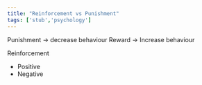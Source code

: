 ```yaml
---
title: "Reinforcement vs Punishment"
tags: ['stub','psychology']
---
```


Punishment -> decrease behaviour
Reward -> Increase behaviour


Reinforcement 
- Positive 
- Negative